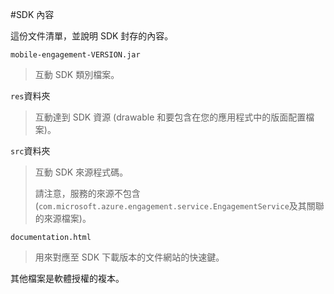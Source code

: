 <properties 
    pageTitle="Azure 行動互動 Android SDK 整合" 
    description="最新的更新和 Android SDK Azure 行動互動的程序"
    services="mobile-engagement" 
    documentationCenter="mobile" 
    authors="piyushjo" 
    manager="dwrede" 
    editor="" />

<tags 
    ms.service="mobile-engagement" 
    ms.workload="mobile" 
    ms.tgt_pltfrm="mobile-android" 
    ms.devlang="Java" 
    ms.topic="article" 
    ms.date="08/19/2016" 
    ms.author="piyushjo" />

#<a name="sdk-content"></a>SDK 內容

這份文件清單，並說明 SDK 封存的內容。

`mobile-engagement-VERSION.jar`

> 互動 SDK 類別檔案。

`res`資料夾

> 互動達到 SDK 資源 (drawable 和要包含在您的應用程式中的版面配置檔案)。

`src`資料夾

> 互動 SDK 來源程式碼。
>
> 請注意，服務的來源不包含 (`com.microsoft.azure.engagement.service.EngagementService`及其關聯的來源檔案)。

`documentation.html`

> 用來對應至 SDK 下載版本的文件網站的快速鍵。

其他檔案是軟體授權的複本。
 
